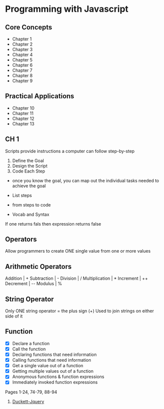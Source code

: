 # Programming with Javascript

## Core Concepts

* Chapter 1
* Chapter 2
* Chapter 3
* Chapter 4
* Chapter 5
* Chapter 6
* Chapter 7
* Chapter 8
* Chapter 9

## Practical Applications

* Chapter 10
* Chapter 11
* Chapter 12
* Chapter 13

## CH 1

Scripts provide instructions a computer can follow step-by-step

1. Define the Goal
2. Design the Script
3. Code Each Step

* once you know the goal, you can map out the individual tasks needed to achieve the goal

* List steps
* from steps to code

* Vocab and Syntax

If one returns fals then expression returns false

## Operators

Allow programmers to create ONE single value from one or more values

## Arithmetic Operators

Addition       |   +
Subtraction    |   -
Division       |   /
Multiplication |   *
Increment      |   ++
Decrement      |   --
Modulus        |   %

## String Operator

Only ONE string operator = the plus sign (+)
Used to join strings on either side of it

## Function

* [x] Declare a function
* [x] Call the function
* [x] Declaring functions that need information
* [x] Calling functions that need information
* [x] Get a single value out of a function
* [x] Getting multiple values out of a function
* [x] Anonymous functions & function expressions
* [x] Immediately invoked function expressions

Pages 1-24, 74-79, 88-94

1. [Duckett-Jquery](https://acanady.github.io/textbooks/Duckett_Javascript_Jquery.pdf)
